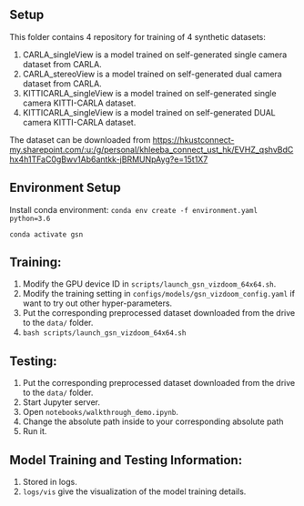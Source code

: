 ## Setup
This folder contains 4 repository for training of 4 synthetic datasets:
1.	CARLA_singleView is a model trained on self-generated single camera dataset from CARLA.
2.	CARLA_stereoView is a model trained on self-generated dual camera dataset from CARLA.
3.	KITTICARLA_singleView is a model trained on self-generated single camera KITTI-CARLA dataset.
4.	KITTICARLA_singleView is a model trained on self-generated DUAL camera KITTI-CARLA dataset.

The dataset can be downloaded from https://hkustconnect-my.sharepoint.com/:u:/g/personal/khleeba_connect_ust_hk/EVHZ_qshvBdChx4h1TFaC0gBwv1Ab6antkk-jBRMUNpAyg?e=15t1X7 

## Environment Setup
Install conda environment:
`conda env create -f environment.yaml python=3.6`

`conda activate gsn`

## Training:
1.	Modify the GPU device ID in `scripts/launch_gsn_vizdoom_64x64.sh`. 
2.	Modify the training setting in `configs/models/gsn_vizdoom_config.yaml` if want to try out other hyper-parameters.
3.	Put the corresponding preprocessed dataset downloaded from the drive to the `data/` folder.
4.	`bash scripts/launch_gsn_vizdoom_64x64.sh`


## Testing:
1.	Put the corresponding preprocessed dataset downloaded from the drive to the `data/` folder.
2.	Start Jupyter server. 
3.	Open `notebooks/walkthrough_demo.ipynb`.
4.	Change the absolute path inside to your corresponding absolute path
5.	Run it.

## Model Training and Testing Information:
1.	Stored in logs.
2.	`logs/vis` give the visualization of the model training details.
